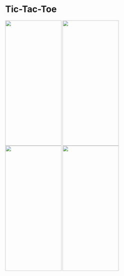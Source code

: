 # Tic-Tac-Toe
<img align=left width=180 height=400 src="https://user-images.githubusercontent.com/106246180/185849432-35563bb7-e8d5-4776-8ea0-f21a7f86bfd8.jpg"/>
<img align=left width=180 height=400 src="https://user-images.githubusercontent.com/106246180/185849446-0ea1f953-e52e-42e7-b687-275d846bb3d5.jpg"/>
<img align=left width=180 height=400 src="https://user-images.githubusercontent.com/106246180/185849456-9c0a15d6-eed9-48bb-9023-777c8162e32b.jpg"/>
<img align=left width=180 height=400 src="https://user-images.githubusercontent.com/106246180/185849466-976dbbfb-b492-430b-a118-b4a702c3b170.jpg"/>
